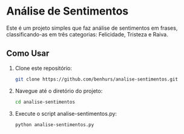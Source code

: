 # Análise de Sentimentos

Este é um projeto simples que faz análise de sentimentos em frases, classificando-as em três categorias: Felicidade, Tristeza e Raiva.

## Como Usar

1. Clone este repositório:

   ```bash
   git clone https://github.com/benhurs/analise-sentimentos.git

    ```
2. Navegue até o diretório do projeto:
   ```bash
   cd analise-sentimentos
   ```

3. Execute o script analise-sentimentos.py:
   ```bash
   python analise-sentimentos.py
   ```


